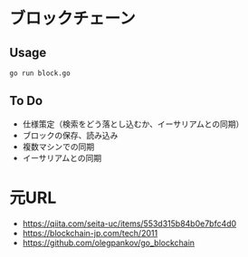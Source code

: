 # ブロックチェーン

## Usage
```
go run block.go
```

## To Do

- 仕様策定（検索をどう落とし込むか、イーサリアムとの同期）
- ブロックの保存、読み込み
- 複数マシンでの同期
- イーサリアムとの同期

# 元URL
- https://qiita.com/seita-uc/items/553d315b84b0e7bfc4d0
- https://blockchain-jp.com/tech/2011
- https://github.com/olegpankov/go_blockchain
